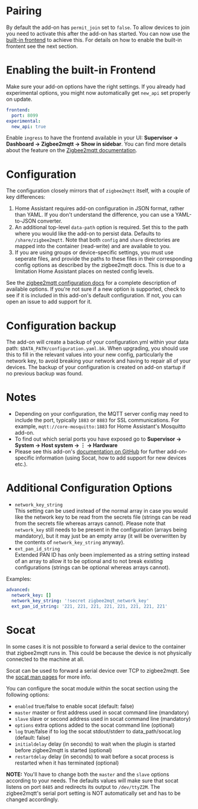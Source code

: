 # Pairing
By default the add-on has `permit_join` set to `false`. To allow devices to join you need to activate this after the add-on has started. You can now use the [built-in frontend](https://www.zigbee2mqtt.io/information/frontend.html) to achieve this. For details on how to enable the built-in frontent see the next section.

# Enabling the built-in Frontend
Make sure your add-on options have the right settings. If you already had experimental options, you might now automatically get `new_api` set properly on update.

```yaml
frontend:
  port: 8099
experimental:
  new_api: true
```

Enable `ingress` to have the frontend available in your UI: **Supervisor → Dashboard → Zigbee2mqtt → Show in sidebar**. You can find more details about the feature on the [Zigbee2mqtt documentation](https://www.zigbee2mqtt.io/information/frontend.html).

# Configuration
The configuration closely mirrors that of `zigbee2mqtt` itself, with a couple of key differences:
1. Home Assistant requires add-on configuration in JSON format, rather than YAML. If you don't understand the difference, you can use a YAML-to-JSON converter.
2. An additional top-level `data-path` option is required. Set this to the path where you would like the add-on to persist data. Defaults to `/share/zigbee2mqtt`. Note that both `config` and `share` directories are mapped into the container (read-write) and are available to you.
3. If you are using groups or device-specific settings, you must use seperate files, and provide the paths to these files in their corresponding config options as described by the zigbee2mqtt docs. This is due to a limitation Home Assistant places on nested config levels.

See the [zigbee2mqtt configuration docs](https://www.zigbee2mqtt.io/information/configuration.html) for a complete description of available options. If you're not sure if a new option is supported, check to see if it is included in this add-on's default configuration. If not, you can open an issue to add support for it.

# Configuration backup

The add-on will create a backup of your configuration.yml within your data path: `$DATA_PATH/configuration.yaml.bk`. When upgrading, you should use this to fill in the relevant values into your new config, particularly the network key, to avoid breaking your network and having to repair all of your devices.
The backup of your configuration is created on add-on startup if no previous backup was found. 

# Notes
- Depending on your configuration, the MQTT server config may need to include the port, typically `1883` or `8883` for SSL communications. For example, `mqtt://core-mosquitto:1883` for Home Assistant's Mosquitto add-on.
- To find out which serial ports you have exposed go to **Supervisor → System → Host system → ⋮ → Hardware**
- Please see this add-on's [documentation on GitHub](https://github.com/danielwelch/hassio-zigbee2mqtt#socat) for further add-on-specific information (using Socat, how to add support for new devices etc.).

# Additional Configuration Options
- `network_key_string`  
This setting can be used instead of the normal array in case you would like the network key to be read from the secrets file (strings can be read from the secrets file whereas arrays cannot). Please note that `network_key` still needs to be present in the configuration (arrays being mandatory), but it may just be an empty array (it will be overwritten by the contents of `network_key_string` anyway).
- `ext_pan_id_string`  
Extended PAN ID has only been implemented as a string setting instead of an array to allow it to be optional and to not break existing configurations (strings can be optional whereas arrays cannot).

Examples:
```yaml
advanced:
  network_key: []
  network_key_string: '!secret zigbee2mqt_network_key'
  ext_pan_id_string: '221, 221, 221, 221, 221, 221, 221, 221'
```

# Socat
In some cases it is not possible to forward a serial device to the container that zigbee2mqtt runs in. This could be because the device is not physically connected to the machine at all. 

Socat can be used to forward a serial device over TCP to zigbee2mqtt. See the [socat man pages](https://linux.die.net/man/1/socat) for more info.

You can configure the socat module within the socat section using the following options:

- `enabled` true/false to enable socat (default: false)
- `master` master or first address used in socat command line (mandatory)
- `slave` slave or second address used in socat command line (mandatory)
- `options` extra options added to the socat command line (optional)
- `log` true/false if to log the socat stdout/stderr to data_path/socat.log (default: false)
- `initialdelay` delay (in seconds) to wait when the plugin is started before zigbee2mqtt is started (optional)
- `restartdelay` delay (in seconds) to wait before a socat process is restarted when it has terminated (optional)

**NOTE:** You'll have to change both the `master` and the `slave` options according to your needs. The defaults values will make sure that socat listens on port `8485` and redirects its output to `/dev/ttyZ2M`. The zigbee2mqtt's serial port setting is NOT automatically set and has to be changed accordingly.